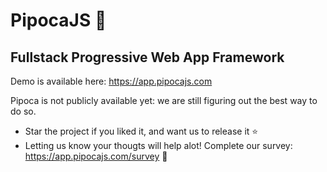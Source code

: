 # PipocaJS 🍿
## Fullstack Progressive Web App Framework

Demo is available here: https://app.pipocajs.com

Pipoca is not publicly available yet: we are still figuring out the best way to do so.
- Star the project if you liked it, and want us to release it ⭐️
- Letting us know your thougts will help alot! Complete our survey: https://app.pipocajs.com/survey 🙏
